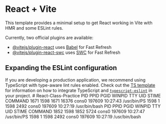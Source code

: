 # React + Vite

This template provides a minimal setup to get React working in Vite with HMR and some ESLint rules.

Currently, two official plugins are available:

- [@vitejs/plugin-react](https://github.com/vitejs/vite-plugin-react/blob/main/packages/plugin-react) uses [Babel](https://babeljs.io/) for Fast Refresh
- [@vitejs/plugin-react-swc](https://github.com/vitejs/vite-plugin-react/blob/main/packages/plugin-react-swc) uses [SWC](https://swc.rs/) for Fast Refresh

## Expanding the ESLint configuration

If you are developing a production application, we recommend using TypeScript with type-aware lint rules enabled. Check out the [TS template](https://github.com/vitejs/vite/tree/main/packages/create-vite/template-react-ts) for information on how to integrate TypeScript and [`typescript-eslint`](https://typescript-eslint.io) in your project.
#   R e a c t - C l a s s - P r a c t i c e  
       PID    PPID    PGID     WINPID   TTY         UID    STIME COMMAND
     1671    1598    1671      16376  cons0     197609 10:27:43 /usr/bin/PS
     1598       1    1598       2492  cons0     197609 10:27:19 /usr/bin/bash
      PID    PPID    PGID     WINPID   TTY         UID    STIME COMMAND
     1852    1598    1852       5724  cons0     197609 10:27:47 /usr/bin/PS
     1598       1    1598       2492  cons0     197609 10:27:19 /usr/bin/bash
